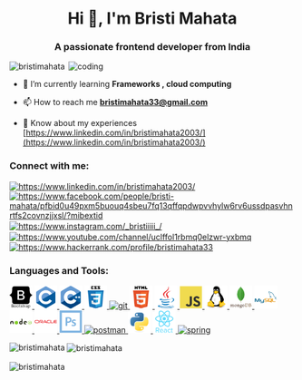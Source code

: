 <h1 align="center">Hi 👋, I'm Bristi Mahata</h1>
<h3 align="center">A passionate frontend developer from India</h3>

<img align="right" alt="coding" width="400" src="601014116770475.6068beff4640a">

<p align="left"> <img src="https://komarev.com/ghpvc/?username=bristimahata&label=Profile%20views&color=0e75b6&style=flat" alt="bristimahata" /> </p>

- 🌱 I’m currently learning **Frameworks , cloud computing**

- 📫 How to reach me **bristimahata33@gmail.com**

- 📄 Know about my experiences [https://www.linkedin.com/in/bristimahata2003/](https://www.linkedin.com/in/bristimahata2003/)

<h3 align="left">Connect with me:</h3>
<p align="left">
<a href="https://linkedin.com/in/https://www.linkedin.com/in/bristimahata2003/" target="blank"><img align="center" src="https://raw.githubusercontent.com/rahuldkjain/github-profile-readme-generator/master/src/images/icons/Social/linked-in-alt.svg" alt="https://www.linkedin.com/in/bristimahata2003/" height="30" width="40" /></a>
<a href="https://fb.com/https://www.facebook.com/people/bristi-mahata/pfbid0u49pxm5buouq4sbeu7fq13qffqpdwpvvhylw6rv6ussdpasvhnrtfs2covnzjjxsl/?mibextid" target="blank"><img align="center" src="https://raw.githubusercontent.com/rahuldkjain/github-profile-readme-generator/master/src/images/icons/Social/facebook.svg" alt="https://www.facebook.com/people/bristi-mahata/pfbid0u49pxm5buouq4sbeu7fq13qffqpdwpvvhylw6rv6ussdpasvhnrtfs2covnzjjxsl/?mibextid" height="30" width="40" /></a>
<a href="https://instagram.com/https://www.instagram.com/_bristiiiii_/" target="blank"><img align="center" src="https://raw.githubusercontent.com/rahuldkjain/github-profile-readme-generator/master/src/images/icons/Social/instagram.svg" alt="https://www.instagram.com/_bristiiiii_/" height="30" width="40" /></a>
<a href="https://www.youtube.com/c/https://www.youtube.com/channel/uclffol1rbmq0elzwr-yxbmq" target="blank"><img align="center" src="https://raw.githubusercontent.com/rahuldkjain/github-profile-readme-generator/master/src/images/icons/Social/youtube.svg" alt="https://www.youtube.com/channel/uclffol1rbmq0elzwr-yxbmq" height="30" width="40" /></a>
<a href="https://www.hackerrank.com/https://www.hackerrank.com/profile/bristimahata33" target="blank"><img align="center" src="https://raw.githubusercontent.com/rahuldkjain/github-profile-readme-generator/master/src/images/icons/Social/hackerrank.svg" alt="https://www.hackerrank.com/profile/bristimahata33" height="30" width="40" /></a>
</p>

<h3 align="left">Languages and Tools:</h3>
<p align="left"> <a href="https://getbootstrap.com" target="_blank" rel="noreferrer"> <img src="https://raw.githubusercontent.com/devicons/devicon/master/icons/bootstrap/bootstrap-plain-wordmark.svg" alt="bootstrap" width="40" height="40"/> </a> <a href="https://www.cprogramming.com/" target="_blank" rel="noreferrer"> <img src="https://raw.githubusercontent.com/devicons/devicon/master/icons/c/c-original.svg" alt="c" width="40" height="40"/> </a> <a href="https://www.w3schools.com/cpp/" target="_blank" rel="noreferrer"> <img src="https://raw.githubusercontent.com/devicons/devicon/master/icons/cplusplus/cplusplus-original.svg" alt="cplusplus" width="40" height="40"/> </a> <a href="https://www.w3schools.com/css/" target="_blank" rel="noreferrer"> <img src="https://raw.githubusercontent.com/devicons/devicon/master/icons/css3/css3-original-wordmark.svg" alt="css3" width="40" height="40"/> </a> <a href="https://git-scm.com/" target="_blank" rel="noreferrer"> <img src="https://www.vectorlogo.zone/logos/git-scm/git-scm-icon.svg" alt="git" width="40" height="40"/> </a> <a href="https://www.w3.org/html/" target="_blank" rel="noreferrer"> <img src="https://raw.githubusercontent.com/devicons/devicon/master/icons/html5/html5-original-wordmark.svg" alt="html5" width="40" height="40"/> </a> <a href="https://www.java.com" target="_blank" rel="noreferrer"> <img src="https://raw.githubusercontent.com/devicons/devicon/master/icons/java/java-original.svg" alt="java" width="40" height="40"/> </a> <a href="https://developer.mozilla.org/en-US/docs/Web/JavaScript" target="_blank" rel="noreferrer"> <img src="https://raw.githubusercontent.com/devicons/devicon/master/icons/javascript/javascript-original.svg" alt="javascript" width="40" height="40"/> </a> <a href="https://www.linux.org/" target="_blank" rel="noreferrer"> <img src="https://raw.githubusercontent.com/devicons/devicon/master/icons/linux/linux-original.svg" alt="linux" width="40" height="40"/> </a> <a href="https://www.mongodb.com/" target="_blank" rel="noreferrer"> <img src="https://raw.githubusercontent.com/devicons/devicon/master/icons/mongodb/mongodb-original-wordmark.svg" alt="mongodb" width="40" height="40"/> </a> <a href="https://www.mysql.com/" target="_blank" rel="noreferrer"> <img src="https://raw.githubusercontent.com/devicons/devicon/master/icons/mysql/mysql-original-wordmark.svg" alt="mysql" width="40" height="40"/> </a> <a href="https://nodejs.org" target="_blank" rel="noreferrer"> <img src="https://raw.githubusercontent.com/devicons/devicon/master/icons/nodejs/nodejs-original-wordmark.svg" alt="nodejs" width="40" height="40"/> </a> <a href="https://www.oracle.com/" target="_blank" rel="noreferrer"> <img src="https://raw.githubusercontent.com/devicons/devicon/master/icons/oracle/oracle-original.svg" alt="oracle" width="40" height="40"/> </a> <a href="https://www.photoshop.com/en" target="_blank" rel="noreferrer"> <img src="https://raw.githubusercontent.com/devicons/devicon/master/icons/photoshop/photoshop-line.svg" alt="photoshop" width="40" height="40"/> </a> <a href="https://postman.com" target="_blank" rel="noreferrer"> <img src="https://www.vectorlogo.zone/logos/getpostman/getpostman-icon.svg" alt="postman" width="40" height="40"/> </a> <a href="https://www.python.org" target="_blank" rel="noreferrer"> <img src="https://raw.githubusercontent.com/devicons/devicon/master/icons/python/python-original.svg" alt="python" width="40" height="40"/> </a> <a href="https://reactjs.org/" target="_blank" rel="noreferrer"> <img src="https://raw.githubusercontent.com/devicons/devicon/master/icons/react/react-original-wordmark.svg" alt="react" width="40" height="40"/> </a> <a href="https://spring.io/" target="_blank" rel="noreferrer"> <img src="https://www.vectorlogo.zone/logos/springio/springio-icon.svg" alt="spring" width="40" height="40"/> </a> </p>

<p><img align="left" src="https://github-readme-stats.vercel.app/api/top-langs?username=bristimahata&show_icons=true&locale=en&layout=compact" alt="bristimahata" /></p>

<p>&nbsp;<img align="center" src="https://github-readme-stats.vercel.app/api?username=bristimahata&show_icons=true&locale=en" alt="bristimahata" /></p>

<p><img align="center" src="https://github-readme-streak-stats.herokuapp.com/?user=bristimahata&" alt="bristimahata" /></p>


